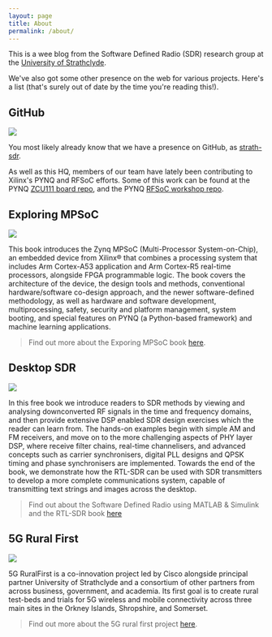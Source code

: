 ```yaml
---
layout: page
title: About
permalink: /about/
---
```


This is a wee blog from the Software Defined Radio (SDR) research group at the
[University of
Strathclyde](https://www.strath.ac.uk/engineering/electronicelectricalengineering/).

We've also got some other presence on the web for various projects. Here's a
list (that's surely out of date by the time you're reading this!).

## GitHub

<img src="https://cdn.afterdawn.fi/v3/news/original/github-logo.png" style="max-width:30%"/>

You most likely already know that we have a presence on GitHub, as [strath-sdr](https://github.com/strath-sdr).

As well as this HQ, members of our team have lately been contributing to
Xilinx's PYNQ and RFSoC efforts. Some of this work can be found at the PYNQ
[ZCU111 board repo](https://github.com/Xilinx/ZCU111-PYNQ), and the PYNQ [RFSoC
workshop repo](https://github.com/Xilinx/PYNQ_RFSOC_Workshop).

## Exploring MPSoC

<img src="https://www.zynq-mpsoc-book.com/wp-content/uploads/2019/04/zynq_mpsoc_book_cover.jpg" style="max-width:30%"/>

This book introduces the Zynq MPSoC (Multi-Processor System-on-Chip), an
embedded device from Xilinx® that combines a processing system that includes Arm
Cortex-A53 application and Arm Cortex-R5 real-time processors, alongside FPGA
programmable logic. The book covers the architecture of the device, the design
tools and methods, conventional hardware/software co-design approach, and the
newer software-defined methodology, as well as hardware and software
development, multiprocessing, safety, security and platform management, system
booting, and special features on PYNQ (a Python-based framework) and machine
learning applications.

> Find out more about the Exporing MPSoC book [here](http://zynq-mpsoc-book.com).

## Desktop SDR

<img src="https://www.desktopsdr.com/wp-content/uploads/2015/07/book_cover-272x300.png" style="max-width:30%"/>

In this free book we introduce readers to SDR methods by viewing and analysing
downconverted RF signals in the time and frequency domains, and then provide
extensive DSP enabled SDR design exercises which the reader can learn from. The
hands-on examples begin with simple AM and FM receivers, and move on to the more
challenging aspects of PHY layer DSP, where receive filter chains, real-time
channelisers, and advanced concepts such as carrier synchronisers, digital PLL
designs and QPSK timing and phase synchronisers are implemented. Towards the end
of the book, we demonstrate how the RTL-SDR can be used with SDR transmitters to
develop a more complete communications system, capable of transmitting text
strings and images across the desktop.

> Find out about the Software Defined Radio using MATLAB & Simulink and the RTL-SDR book [here](http://www.desktopsdr.com/)

## 5G Rural First

<img src="https://www.5gruralfirst.org/wp-content/themes/cisco-5g/assets/img/site-logo-dark.svg" style="max-width:50%"/>

5G RuralFirst is a co-innovation project led by Cisco alongside principal
partner University of Strathclyde and a consortium of other partners from across
business, government, and academia. Its first goal is to create rural test-beds
and trials for 5G wireless and mobile connectivity across three main sites in
the Orkney Islands, Shropshire, and Somerset.

> Find out more about the 5G rural first project [here](https://www.5gruralfirst.org/).
